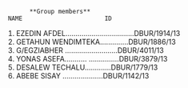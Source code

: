            **Group members**
     NAME                       ID

1. EZEDIN AFDEL……………………….......DBUR/1914/13
2. GETAHUN WENDIMTEKA......……..DBUR/1886/13
3. G/EGZIABHER .........……………..DBUR/4011/13
4. YONAS ASEFA........... ……………DBUR/3879/13
5. DESALEW TECHALU.............DBUR/1779/13
6. ABEBE SISAY ..............……DBUR/1142/13
